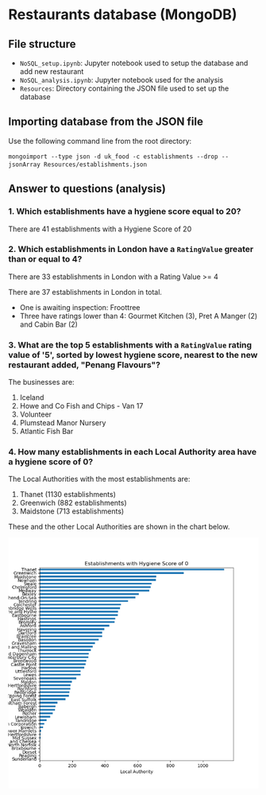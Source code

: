 # Restaurants database (MongoDB)
## File structure
- `NoSQL_setup.ipynb`: Jupyter notebook used to setup the database and add new restaurant
- `NoSQL_analysis.ipynb`: Jupyter notebook used for the analysis
- `Resources`: Directory containing the JSON file used to set up the database

## Importing database from the JSON file
Use the following command line from the root directory:
```
mongoimport --type json -d uk_food -c establishments --drop --jsonArray Resources/establishments.json
```

## Answer to questions (analysis)
### 1. Which establishments have a hygiene score equal to 20?
There are 41 establishments with a Hygiene Score of 20

### 2. Which establishments in London have a `RatingValue` greater than or equal to 4?
There are 33 establishments in London with a Rating Value >= 4

There are 37 establishments in London in total.
- One is awaiting inspection: Froottree
- Three have ratings lower than 4: Gourmet Kitchen (3), Pret A Manger (2) and Cabin Bar (2)


### 3. What are the top 5 establishments with a `RatingValue` rating value of '5', sorted by lowest hygiene score, nearest to the new restaurant added, "Penang Flavours"?
The businesses are:
1. Iceland
2. Howe and Co Fish and Chips - Van 17
3. Volunteer
4. Plumstead Manor Nursery
5. Atlantic Fish Bar

### 4. How many establishments in each Local Authority area have a hygiene score of 0?
The Local Authorities with the most establishments are:
1. Thanet (1130 establishments)
2. Greenwich (882 establishments)
3. Maidstone (713 establishments)

These and the other Local Authorities are shown in the chart below.

![](Output/Q4_Establishments_with_Hygiene_Score_of_0.png)
